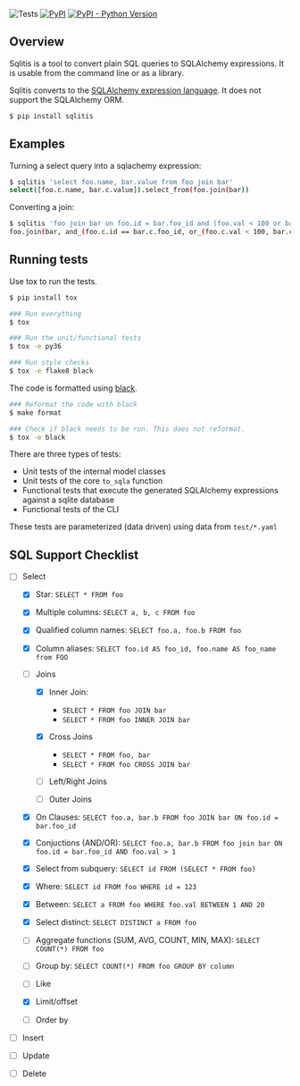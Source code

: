 ![Tests](https://github.com/pglass/sqlitis/workflows/Test/badge.svg?branch=master)
[![PyPI](https://img.shields.io/pypi/v/sqlitis)](https://pypi.python.org/pypi/sqlitis)
[![PyPI - Python Version](https://img.shields.io/pypi/pyversions/sqlitis)](https://pypi.python.org/pypi/sqlitis)

Overview
--------

Sqlitis is a tool to convert plain SQL queries to SQLAlchemy expressions. It is usable from the command line or as a library.

Sqlitis converts to the [SQLAlchemy expression language](http://docs.sqlalchemy.org/en/latest/core/tutorial.html#sql-expression-language-tutorial). It does not support the SQLAlchemy ORM.

```bash
$ pip install sqlitis
```

Examples
--------

Turning a select query into a sqlachemy expression:

```bash
$ sqlitis 'select foo.name, bar.value from foo join bar'
select([foo.c.name, bar.c.value]).select_from(foo.join(bar))
```

Converting a join:

```bash
$ sqlitis 'foo join bar on foo.id = bar.foo_id and (foo.val < 100 or bar.val < 100)'
foo.join(bar, and_(foo.c.id == bar.c.foo_id, or_(foo.c.val < 100, bar.c.val < 100)))
```

Running tests
-------------

Use tox to run the tests.

```bash
$ pip install tox

### Run everything
$ tox

### Run the unit/functional tests
$ tox -e py36

### Run style checks
$ tox -e flake8 black
```

The code is formatted using [black](https://pypi.org/project/black/).

```bash
### Reformat the code with black
$ make format

### Check if black needs to be run. This does not reformat.
$ tox -e black
```

There are three types of tests:

- Unit tests of the internal model classes
- Unit tests of the core `to_sqla` function
- Functional tests that execute the generated SQLAlchemy expressions against a sqlite database
- Functional tests of the CLI

These tests are parameterized (data driven) using data from `test/*.yaml`

SQL Support Checklist
---------------------

- [ ] Select

  - [x] Star: `SELECT * FROM foo`
  - [x] Multiple columns: `SELECT a, b, c FROM foo`
  - [x] Qualified column names: `SELECT foo.a, foo.b FROM foo`
  - [x] Column aliases: `SELECT foo.id AS foo_id, foo.name AS foo_name from FOO`
  - [ ] Joins

    - [x] Inner Join:

      - `SELECT * FROM foo JOIN bar`
      - `SELECT * FROM foo INNER JOIN bar`

    - [x] Cross Joins

      - `SELECT * FROM foo, bar`
      - `SELECT * FROM foo CROSS JOIN bar`

    - [ ] Left/Right Joins
    - [ ] Outer Joins

  - [x] On Clauses: `SELECT foo.a, bar.b FROM foo JOIN bar ON foo.id = bar.foo_id`
  - [x] Conjuctions (AND/OR): `SELECT foo.a, bar.b FROM foo join bar ON foo.id = bar.foo_id AND foo.val > 1`
  - [x] Select from subquery: `SELECT id FROM (SELECT * FROM foo)`
  - [x] Where: `SELECT id FROM foo WHERE id = 123`
  - [x] Between: `SELECT a FROM foo WHERE foo.val BETWEEN 1 AND 20`
  - [x] Select distinct: `SELECT DISTINCT a FROM foo`
  - [ ] Aggregate functions (SUM, AVG, COUNT, MIN, MAX): `SELECT COUNT(*) FROM foo`
  - [ ] Group by: `SELECT COUNT(*) FROM foo GROUP BY column`
  - [ ] Like
  - [x] Limit/offset
  - [ ] Order by

- [ ] Insert
- [ ] Update
- [ ] Delete
